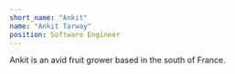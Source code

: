 ```yaml
---
short_name: "Ankit"
name: "Ankit Tarway"
position: Software Engineer
---
```


Ankit is an avid fruit grower based in the south of France.